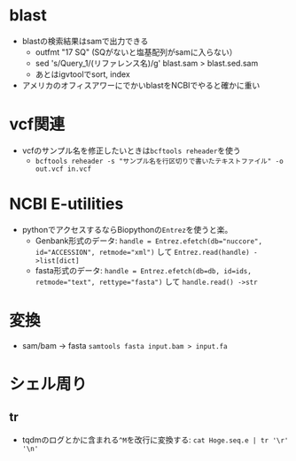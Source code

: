 # blast
- blastの検索結果はsamで出力できる
  - outfmt "17 SQ" (SQがないと塩基配列がsamに入らない）
  - sed 's/Query_1/(リファレンス名)/g' blast.sam > blast.sed.sam
  - あとはigvtoolでsort, index
- アメリカのオフィスアワーにでかいblastをNCBIでやると確かに重い

# vcf関連
- vcfのサンプル名を修正したいときは`bcftools reheader`を使う
  - `bcftools reheader -s "サンプル名を行区切りで書いたテキストファイル" -o out.vcf in.vcf`

# NCBI E-utilities
- pythonでアクセスするならBiopythonの`Entrez`を使うと楽。 
  - Genbank形式のデータ: `handle = Entrez.efetch(db="nuccore", id="ACCESSION", retmode="xml")` して `Entrez.read(handle) ->list[dict]`
  - fasta形式のデータ: `handle = Entrez.efetch(db=db, id=ids, retmode="text", rettype="fasta")` して `handle.read() ->str`

# 変換
- sam/bam -> fasta `samtools fasta input.bam > input.fa`

# シェル周り
  ## tr
  - tqdmのログとかに含まれる`^M`を改行に変換する: `cat Hoge.seq.e | tr '\r' '\n'`
